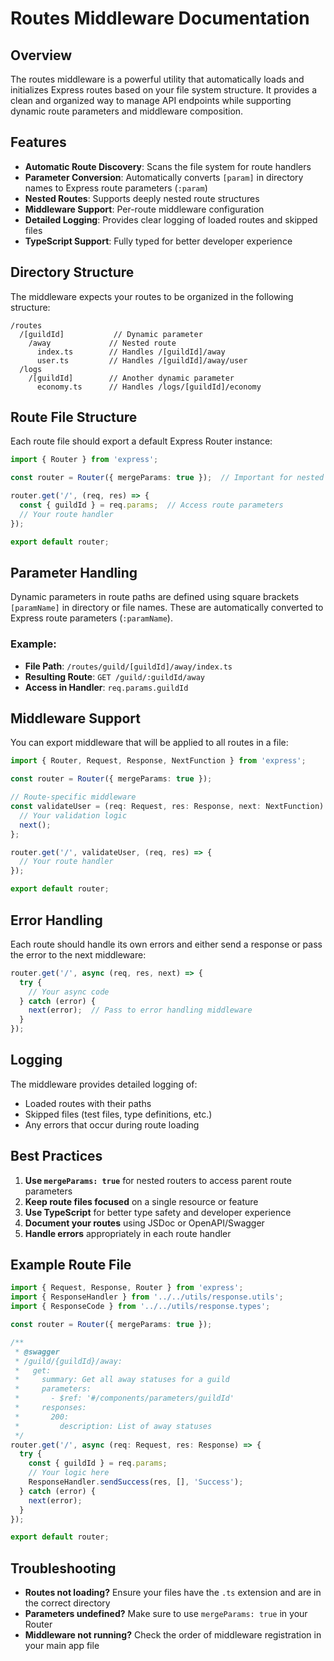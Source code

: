 # Routes Middleware Documentation

## Overview
The routes middleware is a powerful utility that automatically loads and initializes Express routes based on your file system structure. It provides a clean and organized way to manage API endpoints while supporting dynamic route parameters and middleware composition.

## Features

- **Automatic Route Discovery**: Scans the file system for route handlers
- **Parameter Conversion**: Automatically converts `[param]` in directory names to Express route parameters (`:param`)
- **Nested Routes**: Supports deeply nested route structures
- **Middleware Support**: Per-route middleware configuration
- **Detailed Logging**: Provides clear logging of loaded routes and skipped files
- **TypeScript Support**: Fully typed for better developer experience

## Directory Structure

The middleware expects your routes to be organized in the following structure:

```
/routes
  /[guildId]           // Dynamic parameter
    /away             // Nested route
      index.ts        // Handles /[guildId]/away
      user.ts         // Handles /[guildId]/away/user
  /logs
    /[guildId]        // Another dynamic parameter
      economy.ts      // Handles /logs/[guildId]/economy
```

## Route File Structure

Each route file should export a default Express Router instance:

```typescript
import { Router } from 'express';

const router = Router({ mergeParams: true });  // Important for nested routes

router.get('/', (req, res) => {
  const { guildId } = req.params;  // Access route parameters
  // Your route handler
});

export default router;
```

## Parameter Handling

Dynamic parameters in route paths are defined using square brackets `[paramName]` in directory or file names. These are automatically converted to Express route parameters (`:paramName`).

### Example:

- **File Path**: `/routes/guild/[guildId]/away/index.ts`
- **Resulting Route**: `GET /guild/:guildId/away`
- **Access in Handler**: `req.params.guildId`

## Middleware Support

You can export middleware that will be applied to all routes in a file:

```typescript
import { Router, Request, Response, NextFunction } from 'express';

const router = Router({ mergeParams: true });

// Route-specific middleware
const validateUser = (req: Request, res: Response, next: NextFunction) => {
  // Your validation logic
  next();
};

router.get('/', validateUser, (req, res) => {
  // Your route handler
});

export default router;
```

## Error Handling

Each route should handle its own errors and either send a response or pass the error to the next middleware:

```typescript
router.get('/', async (req, res, next) => {
  try {
    // Your async code
  } catch (error) {
    next(error);  // Pass to error handling middleware
  }
});
```

## Logging

The middleware provides detailed logging of:
- Loaded routes with their paths
- Skipped files (test files, type definitions, etc.)
- Any errors that occur during route loading

## Best Practices

1. **Use `mergeParams: true`** for nested routers to access parent route parameters
2. **Keep route files focused** on a single resource or feature
3. **Use TypeScript** for better type safety and developer experience
4. **Document your routes** using JSDoc or OpenAPI/Swagger
5. **Handle errors** appropriately in each route handler

## Example Route File

```typescript
import { Request, Response, Router } from 'express';
import { ResponseHandler } from '../../utils/response.utils';
import { ResponseCode } from '../../utils/response.types';

const router = Router({ mergeParams: true });

/**
 * @swagger
 * /guild/{guildId}/away:
 *   get:
 *     summary: Get all away statuses for a guild
 *     parameters:
 *       - $ref: '#/components/parameters/guildId'
 *     responses:
 *       200:
 *         description: List of away statuses
 */
router.get('/', async (req: Request, res: Response) => {
  try {
    const { guildId } = req.params;
    // Your logic here
    ResponseHandler.sendSuccess(res, [], 'Success');
  } catch (error) {
    next(error);
  }
});

export default router;
```

## Troubleshooting

- **Routes not loading?** Ensure your files have the `.ts` extension and are in the correct directory
- **Parameters undefined?** Make sure to use `mergeParams: true` in your Router
- **Middleware not running?** Check the order of middleware registration in your main app file
